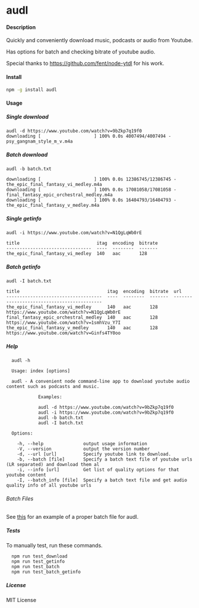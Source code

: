 audl
=========

#### Description

Quickly and conveniently download music, podcasts or audio from Youtube.

Has options for batch and checking bitrate of youtube audio.

Special thanks to https://github.com/fent/node-ytdl for his work.

#### Install

```bash
npm -g install audl
```

#### Usage

##### Single download
```
audl -d https://www.youtube.com/watch?v=9bZkp7q19f0
downloading [                    ] 100% 0.0s 4007494/4007494 - psy_gangnam_style_m_v.m4a
```
##### Batch download
```
audl -b batch.txt

downloading [                    ] 100% 0.0s 12386745/12386745 - the_epic_final_fantasy_vi_medley.m4a
downloading [                    ] 100% 0.0s 17081058/17081058 - final_fantasy_epic_orchestral_medley.m4a
downloading [                    ] 100% 0.0s 16404793/16404793 - the_epic_final_fantasy_v_medley.m4a
```
##### Single getinfo
```
audl -i https://www.youtube.com/watch?v=N1QgLqWb0rE

title                             itag  encoding  bitrate
--------------------------------  ----  --------  -------
the_epic_final_fantasy_vi_medley  140   aac       128
```
##### Batch getinfo
```
audl -I batch.txt

title                                 itag  encoding  bitrate  url
------------------------------------  ----  --------  -------  -------------------------------------------
the_epic_final_fantasy_vi_medley      140   aac       128      https://www.youtube.com/watch?v=N1QgLqWb0rE
final_fantasy_epic_orchestral_medley  140   aac       128      https://www.youtube.com/watch?v=1smhVzu_Y7I
the_epic_final_fantasy_v_medley       140   aac       128      https://www.youtube.com/watch?v=Ginfs4TY0oo
```
##### Help
```
  audl -h

  Usage: index [options]

  audl - A convenient node command-line app to download youtube audio content such as podcasts and music.

            Examples:

            audl -d https://www.youtube.com/watch?v=9bZkp7q19f0
            audl -i https://www.youtube.com/watch?v=9bZkp7q19f0
            audl -b batch.txt
            audl -I batch.txt

  Options:

    -h, --help               output usage information
    -V, --version            output the version number
    -d, --url [url]          Specify youtube link to download.
    -b, --batch [file]       Specify a batch text file of youtube urls (LR separated) and download them al
    -i, --info [url]         Get list of quality options for that youtube content
    -I, --batch_info [file]  Specify a batch text file and get audio quality info of all youtube urls
```

###### Batch Files

See [this](https://github.com/tadachi/audl/blob/master/tests/batch.txt) for an example of a proper batch file for audl.

##### Tests

To manually test, run these commands.

```
  npm run test_download
  npm run test_getinfo
  npm run test_batch
  npm run test_batch_getinfo
```

##### License

MIT License
 
